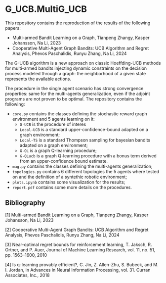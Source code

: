 # G_UCB.MultiG_UCB

This repository contains the reproduction of the results of the following papers: 
+ Multi-armed Bandit Learning on a Graph, Tianpeng Zhangy, Kasper Johansson, Na Li, 2023
+ Cooperative Multi-Agent Graph Bandits: UCB Algorithm and Regret Analysis, Phevos Paschalidis, Runyu Zhang, Na Li, 2024

The G-UCB algorithm is a new approach on classic Hoeffding-UCB methods for multi-armed bandits injecting dynamic constraints on the decision process modeled through a graph: the neighborhood of a given state represents the available actions. 

The procedure in the single agent scenario has strong convergence properties: same for the multi-agents generalization, even if the adjoint programs are not proven to be optimal.
The repository contains the following: 
  + ```core.py``` contains the classes defining the stochastic reward graph environment and 5 agents learning on it:
      + ```G-UCB``` is the procedure of interes
      + ```Local-UCB``` is a standard upper-confidence-bound adapted on a graph environment;
      + ```Local-TS``` is a standard Thompson sampling for bayesian bandits adapted on a graph environment;
      + ```G-QL``` is a graph Q-learning procedure;
      + ```G-QLucb``` is a graph Q-learning procedure with a bonus term derived from an upper-confidence bound estimate.
  + ```mag.py``` contains the classes defining the multi-agents generalization;
  + ```topologies.py``` contains 6 different topologies the 5 agents where tested on and the definition of a syntethic robotic environment;
  + ```plots.ipynb``` contains some visualization for the results;
  + ```report.pdf``` contains some more details on the procedures. 

## Bibliography 

[1] Multi-armed Bandit Learning on a Graph, Tianpeng Zhangy, Kasper Johansson, Na Li, 2023

[2] Cooperative Multi-Agent Graph Bandits: UCB Algorithm and Regret Analysis, Phevos Paschalidis, Runyu Zhang, Na Li, 2024

[3] Near-optimal regret bounds for reinforcement learning, T. Jaksch, R. Ortner, and P. Auer, Journal of Machine Learning Research, vol. 11, no. 51, pp. 1563–1600, 2010

[4] Is q-learning provably efficient?, C. Jin, Z. Allen-Zhu, S. Bubeck, and M. I. Jordan, in Advances in Neural Information Processing, vol. 31. Curran Associates, Inc., 2018

